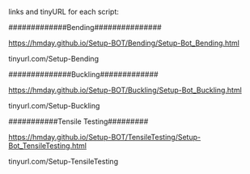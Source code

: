 links and tinyURL for each script:

#############Bending###############

https://hmday.github.io/Setup-BOT/Bending/Setup-Bot_Bending.html

tinyurl.com/Setup-Bending


##############Buckling#############

https://hmday.github.io/Setup-BOT/Buckling/Setup-Bot_Buckling.html

tinyurl.com/Setup-Buckling


###########Tensile Testing#########

https://hmday.github.io/Setup-BOT/TensileTesting/Setup-Bot_TensileTesting.html

tinyurl.com/Setup-TensileTesting
